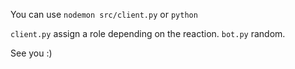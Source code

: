 You can use `nodemon src/client.py` or `python`

`client.py` assign a role depending on the reaction.
`bot.py` random.

See you :)
